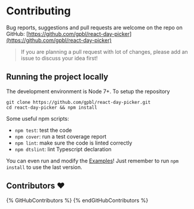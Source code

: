 # Contributing

Bug reports, suggestions and pull requests are welcome on the repo on GitHub: [https://github.com/gpbl/react-day-picker](https://github.com/gpbl/react-day-picker)

> If you are planning a pull request with lot of changes, please add an issue to discuss your idea first!

## Running the project locally

The development environment is Node 7+. To setup the repository

```
git clone https://github.com/gpbl/react-day-picker.git
cd react-day-picker && npm install
```

Some useful npm scripts:

* `npm test`: test the code
* `npm cover`: run a test coverage report
* `npm lint`: make sure the code is linted correctly
* `npm dtslint`: lint Typescript declaration

You can even run and modify the [Examples](Examples.md)! Just remember to run `npm install`
to use the last version.

## Contributors ❤️

{% GitHubContributors %}
{% endGitHubContributors %}